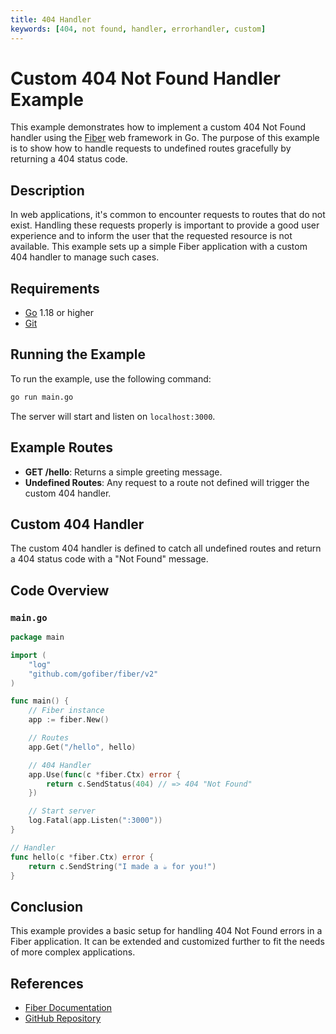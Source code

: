 ```yaml
---
title: 404 Handler
keywords: [404, not found, handler, errorhandler, custom]
---
```


# Custom 404 Not Found Handler Example

This example demonstrates how to implement a custom 404 Not Found handler using the [Fiber](https://gofiber.io) web framework in Go. The purpose of this example is to show how to handle requests to undefined routes gracefully by returning a 404 status code.

## Description

In web applications, it's common to encounter requests to routes that do not exist. Handling these requests properly is important to provide a good user experience and to inform the user that the requested resource is not available. This example sets up a simple Fiber application with a custom 404 handler to manage such cases.

## Requirements

- [Go](https://golang.org/dl/) 1.18 or higher
- [Git](https://git-scm.com/downloads)

## Running the Example

To run the example, use the following command:
```bash
go run main.go
```

The server will start and listen on `localhost:3000`.

## Example Routes

- **GET /hello**: Returns a simple greeting message.
- **Undefined Routes**: Any request to a route not defined will trigger the custom 404 handler.

## Custom 404 Handler

The custom 404 handler is defined to catch all undefined routes and return a 404 status code with a "Not Found" message.

## Code Overview

### `main.go`

```go
package main

import (
    "log"
    "github.com/gofiber/fiber/v2"
)

func main() {
    // Fiber instance
    app := fiber.New()

    // Routes
    app.Get("/hello", hello)

    // 404 Handler
    app.Use(func(c *fiber.Ctx) error {
        return c.SendStatus(404) // => 404 "Not Found"
    })

    // Start server
    log.Fatal(app.Listen(":3000"))
}

// Handler
func hello(c *fiber.Ctx) error {
    return c.SendString("I made a ☕ for you!")
}
```

## Conclusion

This example provides a basic setup for handling 404 Not Found errors in a Fiber application. It can be extended and customized further to fit the needs of more complex applications.

## References

- [Fiber Documentation](https://docs.gofiber.io)
- [GitHub Repository](https://github.com/gofiber/fiber)
